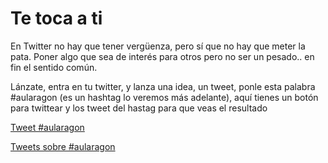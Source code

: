 
# Te toca a ti

En Twitter no hay que tener vergüenza, pero sí que no hay que meter la pata. Poner algo que sea de interés para otros pero no ser un pesado.. en fin el sentido común.

Lánzate, entra en tu twitter, y lanza una idea, un tweet, ponle esta palabra #aularagon (es un hashtag lo veremos más adelante), aquí tienes un botón para twittear y los tweet del hastag para que veas el resultado

[Tweet #aularagon](https://twitter.com/intent/tweet?button_hashtag=aularagon)
<script async="" src="//platform.twitter.com/widgets.js" charset="utf-8" type="text/javascript"></script>


[Tweets sobre #aularagon](https://twitter.com/hashtag/aularagon)
<script type="text/javascript">// &lt;![CDATA[

!function(d,s,id){var js,fjs=d.getElementsByTagName(s)[0],p=/^http:/.test(d.location)?'http':'https';if(!d.getElementById(id)){js=d.createElement(s);js.id=id;js.src=p+"://platform.twitter.com/widgets.js"fjs.parentNode.insertBefore(js,fjs);}}(document,"script","twitter-wjs");
// ]]&gt;</script>



